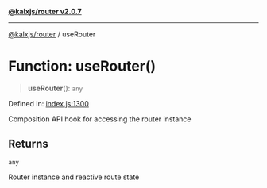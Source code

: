 [**@kalxjs/router v2.0.7**](../README.md)

***

[@kalxjs/router](../README.md) / useRouter

# Function: useRouter()

> **useRouter**(): `any`

Defined in: [index.js:1300](https://github.com/Odeneho-Calculus/kalxjs/blob/2daa45b3da398a039dd3d7a7eece4bc9ec1c1da9/packages/router/src/index.js#L1300)

Composition API hook for accessing the router instance

## Returns

`any`

Router instance and reactive route state
